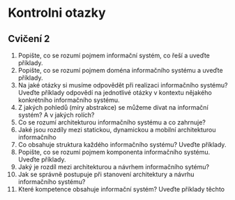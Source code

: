 # Kontrolni otazky
## Cvičení 2
1. Popište, co se rozumí pojmem informační systém, co řeší a uveďte příklady.
2. Popište, co se rozumí pojmem doména informačního systému a uveďte příklady.
3. Na jaké otázky si musíme odpovědět při realizaci informačního systému? Uveďte příklady odpovědí na jednotlivé otázky v kontextu nějakého konkrétního informačního systému.
4. Z jakých pohledů (míry abstrakce) se můžeme dívat na informační systém? A v jakých rolích?
5. Co se rozumí architekturou informačního systému a co zahrnuje?
6. Jaké jsou rozdíly mezi statickou, dynamickou a mobilní architekturou informačního
7. Co obsahuje struktura každého informačního systému? Uveďte příklady.
8. Popište, co se rozumí pojmem komponenta informačního systému. Uveďte příklady.
9. Jaký je rozdíl mezi architekturou a návrhem informačního sytému?
10. Jak se správně postupuje při stanovení architektury a návrhu informačního systému?
11. Které kompetence obsahuje informační systém? Uveďte příklady těchto 